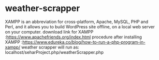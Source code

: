 # weather-scrapper
XAMPP is an abbreviation for cross-platform, Apache, MySQL, PHP and Perl, and it allows you to build WordPress site offline, on a local web server on your computer. download link for XAMPP :https://www.apachefriends.org/index.html
procedure after installing XAMPP :https://www.edureka.co/blog/how-to-run-a-php-program-in-xampp/
weather scrapper will run as: localhost/seharProject.php/weatherScrapper.php
